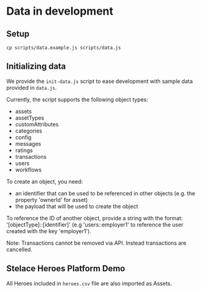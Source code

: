 # Data in development

## Setup

`cp scripts/data.example.js scripts/data.js`

## Initializing data

We provide the `init-data.js` script to ease development with sample data provided in `data.js`.

Currently, the script supports the following object types:

- assets
- assetTypes
- customAttributes
- categories
- config
- messages
- ratings
- transactions
- users
- workflows

To create an object, you need:

- an identifier that can be used to be referenced in other objects (e.g. the property 'ownerId' for asset)
- the payload that will be used to create the object

To reference the ID of another object, provide a string with the format: '[objectType]::[identifier]' (e.g 'users::employer1' to reference the user created with the key 'employer1').

Note: Transactions cannot be removed via API. Instead transactions are cancelled.

## Stelace Heroes Platform Demo

All Heroes included in `heroes.csv` file are also imported as Assets.
